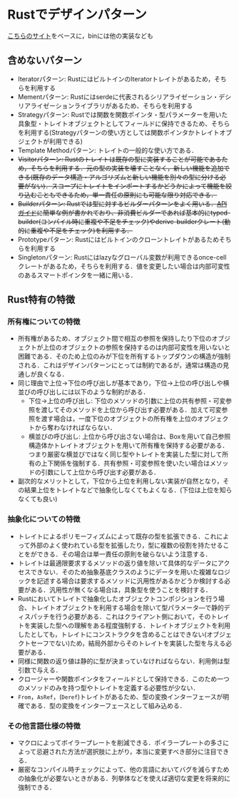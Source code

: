 # Rustでデザインパターン

[こちらのサイト](https://github.com/fadeevab/design-patterns-rust)をベースに，binには他の実装なども

## 含めないパターン

- Iteratorパターン: RustにはビルトインのIteratorトレイトがあるため，そちらを利用する
- Mementパターン: Rustにはserdeに代表されるシリアライゼーション・デシリアライゼーションライブラリがあるため、そちらを利用する
- Strategyパターン: Rustでは関数を関数ポインタ・型パラメーターを用いた具象型・トレイトオブジェクトとしてフィールドに保持できるため、そちらを利用する(Strategyパターンの使い方としては関数ポインタかトレイトオブジェクトが利用できる)
- Template Methodパターン: トレイトの一般的な使い方である．
- ~~Visitorパターン: Rustのトレイトは既存の型に実装することが可能であるため，そちらを利用する．元の型の実装を壊すことなく，新しい機能を追加できる(既存のデータ構造・アルゴリズムと新しい機能を別々の型に分ける必要がない)．スコープにトレイトをインポートするかどうかによって機能を絞り込むこともできるため，単一責任の原則にも可能な限り対応できる．~~
- ~~Builderパターン: Rustでは型に対するビルダーパターンをよく用いる．[APIガイド](https://rust-lang.github.io/api-guidelines/type-safety.html#builders-enable-construction-of-complex-values-c-builder)に簡単な例が書かれており、非消費ビルダーであれば基本的にtyped-builder(コンパイル時に重複や不足をチェック)やderive-builderクレート(動的に重複や不足をチェック)を利用する．~~
- Prototypeパターン: Rustにはビルトインのクローントレイトがあるためそちらを利用する
- Singletonパターン: Rustにはlazyなグローバル変数が利用できるonce-cellクレートがあるため，そちらを利用する．値を変更したい場合は内部可変性のあるスマートポインタを一緒に用いる．

## Rust特有の特徴

### 所有権についての特徴

- 所有権があるため、オブジェクト間で相互の参照を保持したり下位のオブジェクトが上位のオブジェクトの参照を保持するのは内部可変性を用いないと困難である．そのため上位のみが下位を所有するトップダウンの構造が強制される．これはデザインパターンにとっては制約であるが，通常は構造の見通しが良くなる．
- 同じ理由で上位→下位の呼び出しが基本であり，下位→上位の呼び出しや横並びの呼び出しには以下のような制約がある．
  - 下位→上位の呼び出し: 下位のメソッドの引数に上位の共有参照・可変参照を渡してそのメソッドを上位から呼び出す必要がある．加えて可変参照を渡す場合は，一度下位のオブジェクトの所有権を上位のオブジェクトから奪わなければならない．
  - 横並びの呼び出し: 上位から呼び出さない場合は、Boxを用いて自己参照構造体かトレイトオブジェクトを用いて所有権を保持する必要がある．つまり厳密な横並びではなく同じ型やトレイトを実装した型に対して所有の上下関係を強制する．共有参照・可変参照を使いたい場合はメソッドの引数にして上位から呼び出す必要がある．
- 副次的なメリットとして，下位から上位を利用しない実装が自然となり，その結果上位をトレイトなどで抽象化しなくてもよくなる．(下位は上位を知らなくても良い)

### 抽象化についての特徴

- トレイトによるポリモーフィズムによって既存の型を拡張できる．これによって外部のよく使われている型を拡張したり，型に複数の役割を持たせることをができる．その場合は単一責任の原則を破らないよう注意する．
- トレイトは最適限要求するメソッドの返り値を除いて具体的なデータにアクセスできない．そのため抽象基底クラスのようにデータを用いた複雑なロジックを記述する場合は要求するメソッドに汎用性があるかどうか検討する必要がある．汎用性が無くなる場合は，具象型を使うことを検討する．
- Rustにおいてトレイトで抽象化したオブジェクトコンポジションを行う場合、トレイトオブジェクトを利用する場合を除いて型パラメータ―で静的ディスパッチを行う必要がある．これはクライアント側において，そのトレイトを実装した型への理解をある程度強制する．トレイトオブジェクトを利用したとしても，トレイトにコンストラクタを含めることはできない(オブジェクトセーフでない)ため，結局外部からそのトレイトを実装した型を与える必要がある．
- 同様に関数の返り値は静的に型が決まっていなければならない．利用側は型引数で与える．
- クロージャーや関数ポインタをフィールドとして保持できる．このため一つのメソッドのみを持つ型やトレイトを定義する必要性が少ない．
- `From`，`AsRef`，(`Deref`)トレイトがあるため、型の変換インターフェースが明確である．型の変換をインターフェースとして組み込める．

### その他言語仕様の特徴

- マクロによってボイラープレートを削減できる．ポイラープレートの多さによって忌避された方法が選択肢に上がり，本当に変更すべき部分に注目できる．
- 厳密なコンパイル時チェックによって、他の言語においてバグを減らすための抽象化が必要ないときがある．列挙体などを使えば適切な変更を将来的に強制できる．
